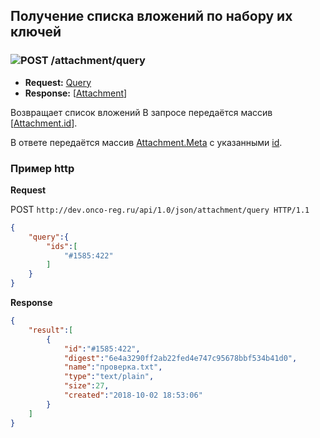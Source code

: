## Получение списка вложений по набору их ключей

### ![POST](../../../img/post.png) /attachment/query 
* **Request:** [Query](../../../types/types.md#attachmentquery) 
* **Response:** [[Attachment](../../../types/types.md#com.siams.med.api.Attachment)]

Возвращает список вложений В запросе передаётся массив [[Attachment.id](../../../types/types.md#attachmentmeta)].

В ответе передаётся массив [Attachment.Meta](../../../types/types.md#com.siams.med.api.Attachmentmeta) c указанными [id](../../../types/types.md#attachmentmeta).

### Пример http
**Request**

POST `http://dev.onco-reg.ru/api/1.0/json/attachment/query HTTP/1.1`
```json
{
    "query":{
        "ids":[
            "#1585:422"
        ]
    }
}
```

**Response**
```json
{
    "result":[
        {
            "id":"#1585:422",
            "digest":"6e4a3290ff2ab22fed4e747c95678bbf534b41d0",
            "name":"проверка.txt",
            "type":"text/plain",
            "size":27,
            "created":"2018-10-02 18:53:06"
        }
    ]
}
```
